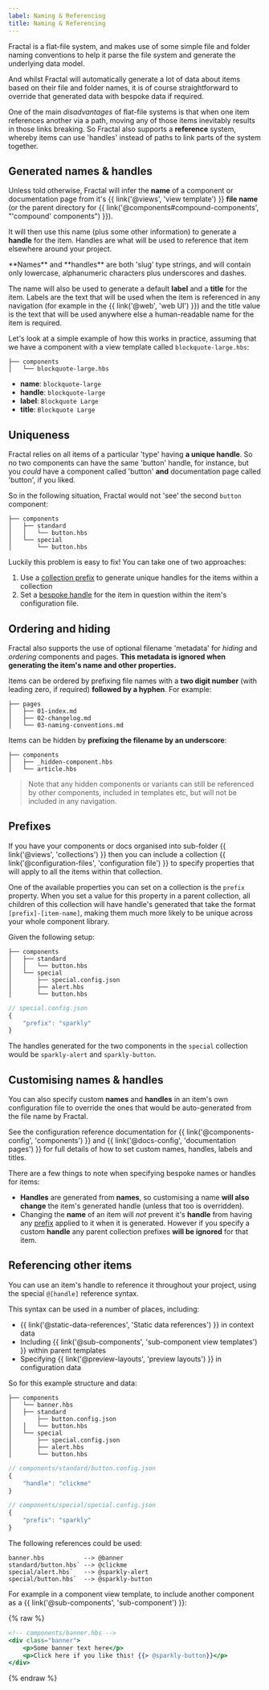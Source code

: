 ```yaml
---
label: Naming & Referencing
title: Naming & Referencing
---
```


Fractal is a flat-file system, and makes use of some simple file and folder naming conventions to help it parse the file system and generate the underlying data model.

And whilst Fractal will automatically generate a lot of data about items based on their file and folder names, it is of course straightforward to override that generated data with bespoke data if required.

One of the main _disadvantages_ of flat-file systems is that when one item references another via a path, moving any of those items inevitably results in those links breaking. So Fractal also supports a **reference** system, whereby items can use 'handles' instead of paths to link parts of the system together.

## Generated names & handles

Unless told otherwise, Fractal will infer the **name** of a component or documentation page from it's {{ link('@views', 'view template') }} **file name** (or the parent directory for {{ link('@components#compound-components', "'compound' components") }}).

It will then use this name (plus some other information) to generate a **handle** for the item. Handles are what will be used to reference that item elsewhere around your project.

<div class="Note Note--callout">
**Names** and **handles** are both 'slug' type strings, and will contain only lowercase, alphanumeric characters plus underscores and dashes.
</div>

The name will also be used to generate a default **label** and a **title** for the item. Labels are the text that will be used when the item is referenced in any navigation (for example in the {{ link('@web', 'web UI') }}) and the title value is the text that will be used anywhere else a human-readable name for the item is required.

Let's look at a simple example of how this works in practice, assuming that we have a component with a view template called `blockquote-large.hbs`:

```tree
├── components
│   └── blockquote-large.hbs
```

* **name**: `blockquote-large`
* **handle**: `blockquote-large`
* **label**: `Blockquote Large`
* **title**: `Blockquote Large`

## Uniqueness

Fractal relies on all items of a particular 'type' having **a unique handle**. So no two components can have the same 'button' handle, for instance, but you _could_ have a component called 'button' **and** documentation page called 'button', if you liked.

So in the following situation, Fractal would not 'see' the second `button` component:

```tree
├── components
│   ├── standard
│   │   └── button.hbs
│   └── special
│       └── button.hbs
```

Luckily this problem is easy to fix! You can take one of two approaches:

1. Use a [collection prefix](#prefixes) to generate unique handles for the items within a collection
2. Set a [bespoke handle](#customising-names-and-handles) for the item in question within the item's configuration file.

## Ordering and hiding

Fractal also supports the use of optional filename 'metadata' for _hiding_ and _ordering_ components and pages. **This metadata is ignored when generating the item's name and other properties.**

Items can be ordered by prefixing file names with a **two digit number** (with leading zero, if required) **followed by a hyphen**. For example:

```tree
├── pages
│   ├── 01-index.md
│   ├── 02-changelog.md
│   └── 03-naming-conventions.md
```

Items can be hidden by **prefixing the filename by an underscore**:

```tree
├── components
│   ├── _hidden-component.hbs
│   └── article.hbs
```

> Note that any hidden components or variants can still be referenced by other components, included in templates etc, but will not be included in any navigation.

## Prefixes

If you have your components or docs organised into sub-folder {{ link('@views', 'collections') }} then you can include a collection {{ link('@configuration-files', 'configuration file') }} to specify properties that will apply to all the items within that collection.

One of the available properties you can set on a collection is the `prefix` property. When you set a value for this property in a parent collection, all children of this collection will have handle's generated that take the format `[prefix]-[item-name]`, making them much more likely to be unique across your whole component library.

Given the following setup:

```tree
├── components
│   ├── standard
│   │   └── button.hbs
│   └── special
│       ├── special.config.json
│       ├── alert.hbs
│       └── button.hbs
```

```js
// special.config.json
{
    "prefix": "sparkly"
}
```

The handles generated for the two components in the `special` collection would be `sparkly-alert` and `sparkly-button`.

## Customising names & handles

You can also specify custom **names** and **handles** in an item's own configuration file to override the ones that would be auto-generated from the file name by Fractal.

See the configuration reference documentation for {{ link('@components-config', 'components') }} and {{ link('@docs-config', 'documentation pages') }} for full details of how to set custom names, handles, labels and titles.

There are a few things to note when specifying bespoke names or handles for items:

* **Handles** are generated from **names**, so customising a name **will also change** the item's generated handle (unless that too is overridden).
* Changing the **name** of an item will _not_ prevent it's **handle** from having any [prefix](#prefix) applied to it when it is generated. However if you specify a custom **handle** any parent collection prefixes **will be ignored** for that item.

## Referencing other items

You can use an item's handle to reference it throughout your project, using the special `@[handle]` reference syntax.

This syntax can be used in a number of places, including:

* {{ link('@static-data-references', 'Static data references') }} in context data
* Including {{ link('@sub-components', 'sub-component view templates') }} within parent templates
* Specifying {{ link('@preview-layouts', 'preview layouts') }} in configuration data

So for this example structure and data:

```tree
├── components
│   └── banner.hbs
│   ├── standard
│       ├── button.config.json
│   │   └── button.hbs
│   └── special
│       ├── special.config.json
│       ├── alert.hbs
│       └── button.hbs
```

```js
// components/standard/button.config.json
{
    "handle": "clickme"
}
```
```js
// components/special/special.config.json
{
    "prefix": "sparkly"
}
```


The following references could be used:

```plain
banner.hbs           --> @banner
standard/button.hbs` --> @clickme
special/alert.hbs`   --> @sparkly-alert
special/button.hbs`  --> @sparkly-button
```

For example in a component view template, to include another component as a {{ link('@sub-components', 'sub-component') }}:

{% raw %}
```handlebars
<!-- components/banner.hbs -->
<div class="banner">
    <p>Some banner text here</p>
    <p>Click here if you like this! {{> @sparkly-button}}</p>
</div>
```
{% endraw %}
